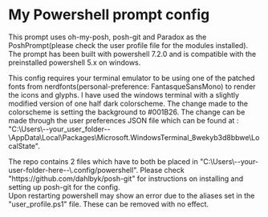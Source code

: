 # My Powershell prompt config
<p>
This prompt uses oh-my-posh, posh-git and Paradox as the PoshPrompt(please check the user profile file for the modules installed).
The prompt has been built with powershell 7.2.0 and is compatible with the preinstalled powershell 5.x on windows.
</p>
<p>
This config requires your terminal emulator to be using one of the patched fonts from nerdfonts(personal-preference: FantasqueSansMono) to render the icons and glyphs. I have used the windows terminal with a slightly modified version of one half dark colorscheme. The change made to the colorscheme is setting the background to #001B26. The change can be made through the user preferences JSON file which can be found at : "C:\Users\--your_user_folder--\AppData\Local\Packages\Microsoft.WindowsTerminal_8wekyb3d8bbwe\LocalState".
</p>
<p>
The repo contains 2 files which have to both be placed in "C:\Users\--your-user-folder-here--\.config/powershell".
Please check "https://github.com/dahlbyk/posh-git" for instructions on installing and setting up posh-git for the config.<br>
Upon restarting powershell may show an error due to the aliases set in the "user_profile.ps1" file. These can be removed with no effect.
</p>
